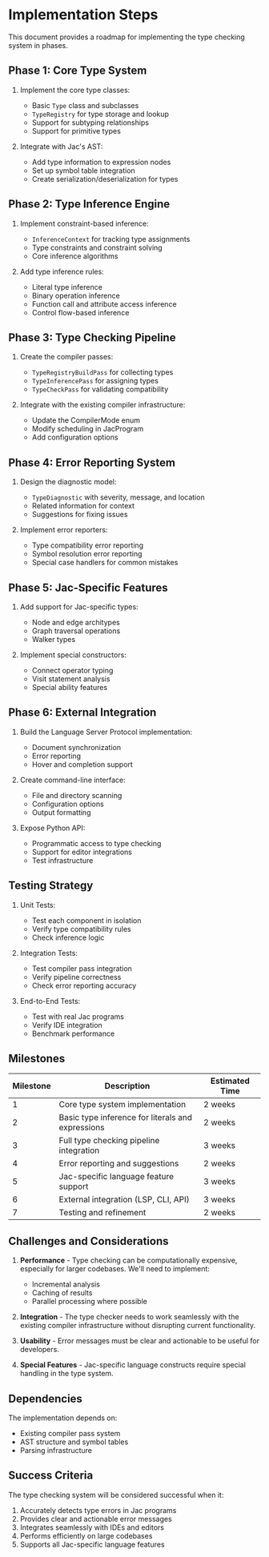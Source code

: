 # Implementation Steps

This document provides a roadmap for implementing the type checking system in phases.

## Phase 1: Core Type System

1. Implement the core type classes:
   - Basic `Type` class and subclasses
   - `TypeRegistry` for type storage and lookup
   - Support for subtyping relationships
   - Support for primitive types

2. Integrate with Jac's AST:
   - Add type information to expression nodes
   - Set up symbol table integration
   - Create serialization/deserialization for types

## Phase 2: Type Inference Engine

1. Implement constraint-based inference:
   - `InferenceContext` for tracking type assignments
   - Type constraints and constraint solving
   - Core inference algorithms

2. Add type inference rules:
   - Literal type inference
   - Binary operation inference
   - Function call and attribute access inference
   - Control flow-based inference

## Phase 3: Type Checking Pipeline

1. Create the compiler passes:
   - `TypeRegistryBuildPass` for collecting types
   - `TypeInferencePass` for assigning types
   - `TypeCheckPass` for validating compatibility

2. Integrate with the existing compiler infrastructure:
   - Update the CompilerMode enum
   - Modify scheduling in JacProgram
   - Add configuration options

## Phase 4: Error Reporting System

1. Design the diagnostic model:
   - `TypeDiagnostic` with severity, message, and location
   - Related information for context
   - Suggestions for fixing issues

2. Implement error reporters:
   - Type compatibility error reporting
   - Symbol resolution error reporting
   - Special case handlers for common mistakes

## Phase 5: Jac-Specific Features

1. Add support for Jac-specific types:
   - Node and edge architypes
   - Graph traversal operations
   - Walker types

2. Implement special constructors:
   - Connect operator typing
   - Visit statement analysis
   - Special ability features

## Phase 6: External Integration

1. Build the Language Server Protocol implementation:
   - Document synchronization
   - Error reporting
   - Hover and completion support

2. Create command-line interface:
   - File and directory scanning
   - Configuration options
   - Output formatting

3. Expose Python API:
   - Programmatic access to type checking
   - Support for editor integrations
   - Test infrastructure

## Testing Strategy

1. Unit Tests:
   - Test each component in isolation
   - Verify type compatibility rules
   - Check inference logic

2. Integration Tests:
   - Test compiler pass integration
   - Verify pipeline correctness
   - Check error reporting accuracy

3. End-to-End Tests:
   - Test with real Jac programs
   - Verify IDE integration
   - Benchmark performance

## Milestones

| Milestone | Description | Estimated Time |
|-----------|-------------|----------------|
| 1 | Core type system implementation | 2 weeks |
| 2 | Basic type inference for literals and expressions | 2 weeks |
| 3 | Full type checking pipeline integration | 3 weeks |
| 4 | Error reporting and suggestions | 2 weeks |
| 5 | Jac-specific language feature support | 3 weeks |
| 6 | External integration (LSP, CLI, API) | 3 weeks |
| 7 | Testing and refinement | 2 weeks |

## Challenges and Considerations

1. **Performance** - Type checking can be computationally expensive, especially for larger codebases. We'll need to implement:
   - Incremental analysis
   - Caching of results
   - Parallel processing where possible

2. **Integration** - The type checker needs to work seamlessly with the existing compiler infrastructure without disrupting current functionality.

3. **Usability** - Error messages must be clear and actionable to be useful for developers.

4. **Special Features** - Jac-specific language constructs require special handling in the type system.

## Dependencies

The implementation depends on:
- Existing compiler pass system
- AST structure and symbol tables
- Parsing infrastructure

## Success Criteria

The type checking system will be considered successful when it:
1. Accurately detects type errors in Jac programs
2. Provides clear and actionable error messages
3. Integrates seamlessly with IDEs and editors
4. Performs efficiently on large codebases
5. Supports all Jac-specific language features